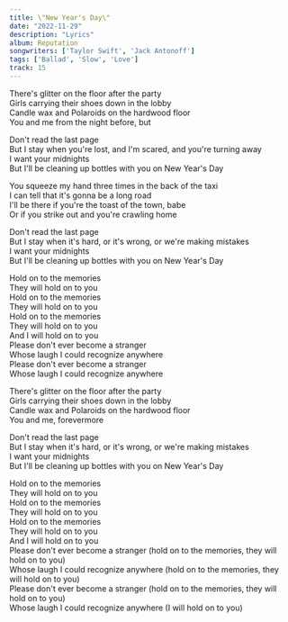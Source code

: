 ```yaml
---
title: \"New Year's Day\"
date: "2022-11-29"
description: "Lyrics"
album: Reputation
songwriters: ['Taylor Swift', 'Jack Antonoff']
tags: ['Ballad', 'Slow', 'Love']
track: 15
---
```


<p className="verse-one">
There's glitter on the floor after the party  <br />
Girls carrying their shoes down in the lobby <br />
Candle wax and Polaroids on the hardwood floor <br />
You and me from the night before, but <br />
</p>
<p className="chorus">
Don't read the last page <br />
But I stay when you're lost, and I'm scared, and you're turning away <br />
I want your midnights <br />
But I'll be cleaning up bottles with you on New Year's Day <br />
</p>
<p className="verse-two">
You squeeze my hand three times in the back of the taxi <br />
I can tell that it's gonna be a long road <br />
I'll be there if you're the toast of the town, babe <br />
Or if you strike out and you're crawling home <br />
</p>
<p className="chorus">
Don't read the last page <br />
But I stay when it's hard, or it's wrong, or we're making mistakes <br />
I want your midnights <br />
But I'll be cleaning up bottles with you on New Year's Day <br />
</p>
<p className="Bridge">
Hold on to the memories <br />
They will hold on to you <br />
Hold on to the memories <br />
They will hold on to you <br />
Hold on to the memories <br />
They will hold on to you <br />
And I will hold on to you <br />
Please don't ever become a stranger <br />
Whose laugh I could recognize anywhere <br />
Please don't ever become a stranger <br />
Whose laugh I could recognize anywhere <br />
</p>
<p className="verse-three">
There's glitter on the floor after the party <br />
Girls carrying their shoes down in the lobby <br />
Candle wax and Polaroids on the hardwood floor <br />
You and me, forevermore <br />
</p>
<p className='chorus'>
Don't read the last page <br />
But I stay when it's hard, or it's wrong, or we're making mistakes <br />
I want your midnights <br />
But I'll be cleaning up bottles with you on New Year's Day <br />
</p>
<p className="outro">
Hold on to the memories <br />
They will hold on to you <br />
Hold on to the memories <br />
They will hold on to you <br />
Hold on to the memories <br />
They will hold on to you <br />
And I will hold on to you <br />
Please don't ever become a stranger (hold on to the memories, they will hold on to you) <br />
Whose laugh I could recognize anywhere (hold on to the memories, they will hold on to you) <br />
Please don't ever become a stranger (hold on to the memories, they will hold on to you) <br />
Whose laugh I could recognize anywhere (I will hold on to you) <br />
</p>